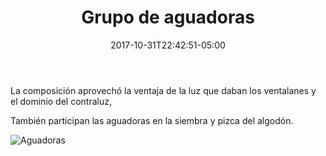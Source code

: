﻿---
title: "Grupo de aguadoras"
description: "Grupo de aguadoras. Sritas que tomaron parte en las fiestas. Feria del Algodón Torreón Coah. 1925"
slug: "aguadoras"
image: pic07.jpg
keywords: ""
categories: 
    - ""
    - ""
date: 2017-10-31T22:42:51-05:00
draft: false
---
La composición aprovechó la ventaja de la luz que daban los ventalanes y el dominio del contraluz, 

También participan las aguadoras en la siembra y pizca del algodón.

![Aguadoras](https://claudiaguerreros.github.io/juliososa/img/pic07.jpg)
